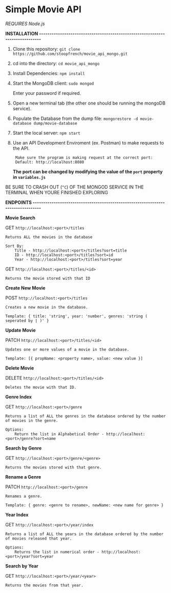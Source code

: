 # Simple Movie API

*REQUIRES Node.js*

**INSTALLATION -----------------------------------------------------------------------------**

1. Clone this repository:
	`git clone https://github.com/stoopfrench/movie_api_mongo.git`
2. cd into the directory:
	`cd movie_api_mongo`
3. Install Dependencies:
	`npm install`
4. Start the MongoDB client:
	`sudo mongod`

	Enter your password if required.
5. Open a new terminal tab (the other one should be running the mongoDB service).
6. Populate the Database from the dump file:
	`mongorestore -d movie-database dump/movie-database`
7. Start the local server:
	`npm start`
8. Use an API Development Enviroment (ex. Postman) to make requests to the API.
		
		Make sure the program is making request at the correct port:
		Default: http://localhost:8080
	**The port can be changed by modifying the value of the `port` property in `variables.js`**

BE SURE TO CRASH OUT (`^C`) OF THE MONGOD SERVICE IN THE TERMINAL WHEN YOURE FINISHED EXPLORING



**ENDPOINTS --------------------------------------------------------------------------------**

**Movie Search**

GET `http://localhost:<port>/titles`
 	
 	Returns ALL the movies in the database

	Sort By:
		Title - http://localhost:<port>/titles?sort=title
		ID - http://localhost:<port>/titles?sort=id
		Year - http://localhost:<port>/titles?sort=year


GET `http://localhost:<port>/titles/<id>`
 	
 	Returns the movie stored with that ID

**Create New Movie**

POST `http://localhost:<port>/titles`
	
	Creates a new movie in the database.
	
	Template: { title: 'string', year: 'number', genres: 'string ( seperated by | )' }

**Update Movie**

PATCH `http://localhost:<port>/titles/<id>`
	
	Updates one or more values of a movie in the database.
	
	Template: [{ propName: <property name>, value: <new value }]

**Delete Movie**

DELETE `http://localhost:<port>/titles/<id>`

	Deletes the movie with that ID.

**Genre Index**

GET `http://localhost:<port>/genre`
	
	Returns a list of ALL the genres in the database ordered by the number of movies in the genre.

	Options:
		Return the list in Alphabetical Order - http://localhost:<port>/genre?sort=name

**Search by Genre**

GET `http://localhost:<port>/genre/<genre>`
	
	Returns the movies stored with that genre.

**Rename a Genre**

PATCH `http://localhost:<port>/genre`

	Renames a genre.

	Template: { genre: <genre to rename>, newName: <new name for genre> }

**Year Index**

GET `http://localhost:<port>/year/index`

	Returns a list of ALL the years in the database ordered by the number of movies released that year.

	Options:
		Returns the list in numerical order - http://localhost:<port>/year?sort=year

**Search by Year**

GET `http://localhost:<port>/year/<year>`
	
	Returns the movies from that year.




